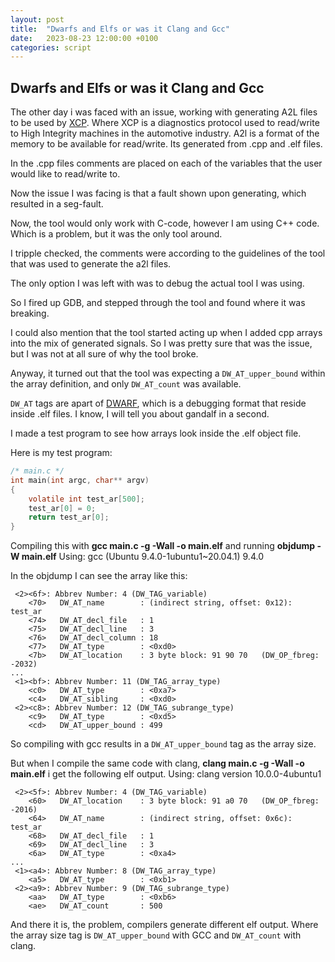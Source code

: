 ```yaml
---
layout: post
title:  "Dwarfs and Elfs or was it Clang and Gcc"
date:   2023-08-23 12:00:00 +0100
categories: script
---
```


## Dwarfs and Elfs or was it Clang and Gcc

The other day i was faced with an issue, working with generating A2L files to be used by [XCP](https://en.wikipedia.org/wiki/XCP_(protocol)). Where
XCP is a diagnostics protocol used to read/write to High Integrity machines in the automotive industry.
A2l is a format of the memory to be available for read/write. Its generated from .cpp and .elf files.

In the .cpp files comments are placed on each of the variables that the user would like to read/write to.

Now the issue I was facing is that a fault shown upon generating, which resulted in a seg-fault.

Now, the tool would only work with C-code, however I am using C++ code. Which is a problem, but it
was the only tool around.

I tripple checked, the comments were according to the guidelines of the tool that was used to generate
the a2l files.

The only option I was left with was to debug the actual tool I was using.

So I fired up GDB, and stepped through the tool and found where it was breaking.

I could also mention that the tool started acting up when I added cpp arrays into the mix of generated
signals. So I was pretty sure that was the issue, but I was not at all sure of why the tool broke.

Anyway, it turned out that the tool was expecting a `DW_AT_upper_bound` within the array definition, and
only `DW_AT_count` was available.

`DW_AT` tags are apart of [DWARF](https://dwarfstd.org/), which is a debugging format that reside inside .elf files. I know, I
will tell you about gandalf in a second.

I made a test program to see how arrays look inside the .elf object file.


Here is my test program:
```c
/* main.c */
int main(int argc, char** argv)
{
    volatile int test_ar[500];
    test_ar[0] = 0;
    return test_ar[0];
}
```

Compiling this with __gcc main.c -g -Wall -o main.elf__ and running __objdump -W main.elf__
Using: gcc (Ubuntu 9.4.0-1ubuntu1~20.04.1) 9.4.0

In the objdump I can see the array like this:
```elf
 <2><6f>: Abbrev Number: 4 (DW_TAG_variable)
    <70>   DW_AT_name        : (indirect string, offset: 0x12): test_ar
    <74>   DW_AT_decl_file   : 1
    <75>   DW_AT_decl_line   : 3
    <76>   DW_AT_decl_column : 18
    <77>   DW_AT_type        : <0xd0>
    <7b>   DW_AT_location    : 3 byte block: 91 90 70   (DW_OP_fbreg: -2032)
...
 <1><bf>: Abbrev Number: 11 (DW_TAG_array_type)
    <c0>   DW_AT_type        : <0xa7>
    <c4>   DW_AT_sibling     : <0xd0>
 <2><c8>: Abbrev Number: 12 (DW_TAG_subrange_type)
    <c9>   DW_AT_type        : <0xd5>
    <cd>   DW_AT_upper_bound : 499
```

So compiling with gcc results in a `DW_AT_upper_bound` tag as the array size.

But when I compile the same code with clang, __clang main.c -g -Wall -o main.elf__ i get the following elf output.
Using: clang version 10.0.0-4ubuntu1

```elf
 <2><5f>: Abbrev Number: 4 (DW_TAG_variable)
    <60>   DW_AT_location    : 3 byte block: 91 a0 70   (DW_OP_fbreg: -2016)
    <64>   DW_AT_name        : (indirect string, offset: 0x6c): test_ar
    <68>   DW_AT_decl_file   : 1
    <69>   DW_AT_decl_line   : 3
    <6a>   DW_AT_type        : <0xa4>
...
 <1><a4>: Abbrev Number: 8 (DW_TAG_array_type)
    <a5>   DW_AT_type        : <0xb1>
 <2><a9>: Abbrev Number: 9 (DW_TAG_subrange_type)
    <aa>   DW_AT_type        : <0xb6>
    <ae>   DW_AT_count       : 500
```

And there it is, the problem, compilers generate different elf output. Where the array size tag
is `DW_AT_upper_bound` with GCC and `DW_AT_count` with clang.

[jekyll-docs]: http://jekyllrb.com/docs/home
[jekyll-gh]:   https://github.com/jekyll/jekyll
[jekyll-talk]: https://talk.jekyllrb.com/
